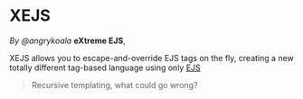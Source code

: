XEJS
====
_By @angrykoala_
**eXtreme EJS**, 

XEJS allows you to escape-and-override EJS tags on the fly, creating a new totally different tag-based language using only [EJS](https://github.com/mde/ejs)

> Recursive templating, what could go wrong?
